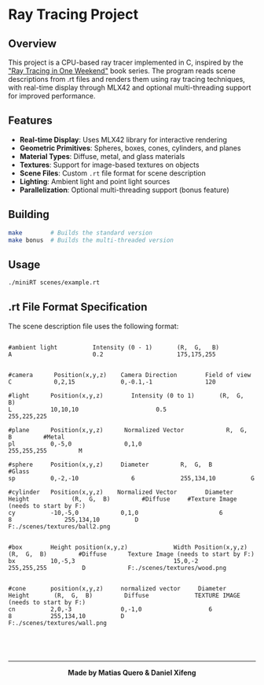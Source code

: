 
# Ray Tracing Project

## Overview
This project is a CPU-based ray tracer implemented in C, inspired by the ["Ray Tracing in One Weekend"](https://raytracing.github.io/books/RayTracingInOneWeekend.html) book series. The program reads scene descriptions from .rt files and renders them using ray tracing techniques, with real-time display through MLX42 and optional multi-threading support for improved performance.


## Features


- **Real-time Display**: Uses MLX42 library for interactive rendering
- **Geometric Primitives**: Spheres, boxes, cones, cylinders, and planes
- **Material Types**: Diffuse, metal, and glass materials
- **Textures**: Support for image-based textures on objects
- **Scene Files**: Custom `.rt` file format for scene description
- **Lighting**: Ambient light and point light sources
- **Parallelization**: Optional multi-threading support (bonus feature)

## Building
```bash
make        # Builds the standard version
make bonus  # Builds the multi-threaded version
```

## Usage
```bash
./miniRT scenes/example.rt
```

## .rt File Format Specification
The scene description file uses the following format:


```

#ambient light          Intensity (0 - 1)       (R,  G,   B)
A                       0.2                     175,175,255


#camera      Position(x,y,z)    Camera Direction        Field of view
C            0,2,15             0,-0.1,-1               120

#light      Position(x,y,z)        Intensity (0 to 1)       (R,  G,   B)
L           10,10,10                      0.5               255,225,225

#plane      Position(x,y,z)      Normalized Vector            R,  G,  B         #Metal
pl          0,-5,0               0,1,0                       255,255,255         M

#sphere     Position(x,y,z)     Diameter         R,  G,  B         #Glass 
sp          0,-2,-10               6             255,134,10          G           

#cylinder   Position(x,y,z)    Normalized Vector        Diameter     Height            (R,  G,  B)         #Diffuse     #Texture Image (needs to start by F:)
cy          -10,-5,0            0,1,0                       6           8               255,134,10          D           F:./scenes/textures/ball2.png


#box        Height position(x,y,z)             Width Position(x,y,z)       (R,  G,  B)         #Diffuse      Texture Image (needs to start by F:)
bx          10,-5,3                            15,0,-2                     255,255,255          D            F:./scenes/textures/wood.png


#cone       position(x,y,z)     normalized vector     Diameter         Height       (R,  G,  B)         Diffuse             TEXTURE IMAGE (needs to start by F:)
cn          2,0,-3              0,-1,0                   6               8           255,134,10          D                   F:./scenes/textures/wall.png





```
---

<p align="center"><strong>Made by Matias Quero & Daniel Xifeng</strong></p>
